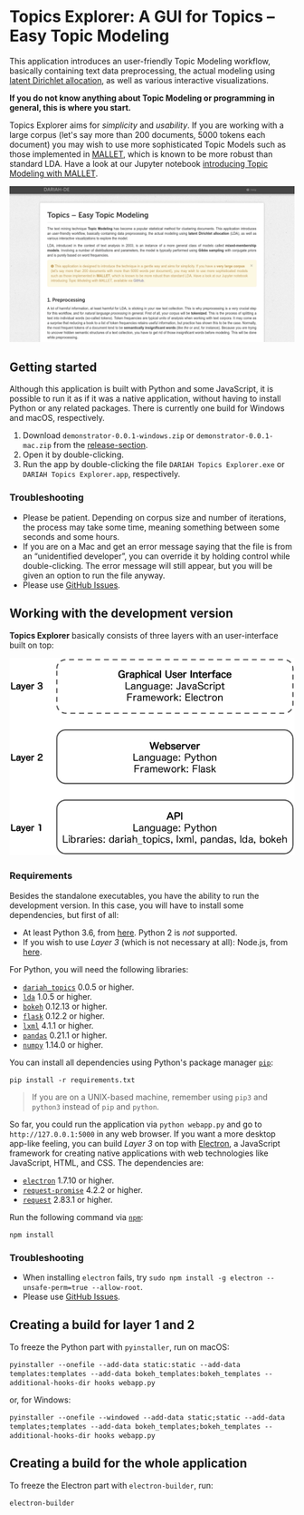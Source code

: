 # Topics Explorer: A GUI for Topics – Easy Topic Modeling
This application introduces an user-friendly Topic Modeling workflow, basically containing text data preprocessing, the actual modeling using [latent Dirichlet allocation](http://www.jmlr.org/papers/volume3/blei03a/blei03a.pdf), as well as various interactive visualizations.

**If you do not know anything about Topic Modeling or programming in general, this is where you start.**

Topics Explorer aims for *simplicity* and *usability*. If you are working with a large corpus (let's say more than 200 documents, 5000 tokens each document) you may wish to use more sophisticated Topic Models such as those implemented in [MALLET](http://mallet.cs.umass.edu/topics.php), which is known to be more robust than standard LDA. Have a look at our Jupyter notebook [introducing Topic Modeling with MALLET](https://github.com/DARIAH-DE/Topics/IntroducingMallet.ipynb).

![Demonstrator Screenshot](screenshot.png)


## Getting started
Although this application is built with Python and some JavaScript, it is possible to run it as if it was a native application, without having to install Python or any related packages. There is currently one build for Windows and macOS, respectively.

1. Download `demonstrator-0.0.1-windows.zip` or `demonstrator-0.0.1-mac.zip` from the [release-section](https://github.com/DARIAH-DE/Topics/releases).
2. Open it by double-clicking.
3. Run the app by double-clicking the file `DARIAH Topics Explorer.exe` or `DARIAH Topics Explorer.app`, respectively.


### Troubleshooting
* Please be patient. Depending on corpus size and number of iterations, the process may take some time, meaning something between some seconds and some hours.
* If you are on a Mac and get an error message saying that the file is from an “unidentified developer”, you can override it by holding control while double-clicking. The error message will still appear, but you will be given an option to run the file anyway.
* Please use [GitHub Issues](https://github.com/DARIAH-DE/TopicsExplorer/issues).


## Working with the development version
**Topics Explorer** basically consists of three layers with an user-interface built on top:

<p align="center">
  <img src="layer.png" width=550px/>
</p>


### Requirements
Besides the standalone executables, you have the ability to run the development version. In this case, you will have to install some dependencies, but first of all:

* At least Python 3.6, from [here](https://www.python.org/downloads/). Python 2 is *not* supported.
* If you wish to use *Layer 3* (which is not necessary at all): Node.js, from [here](https://nodejs.org/en/download/).

For Python, you will need the following libraries:
* [`dariah_topics`](https://github.com/DARIAH-DE/Topics) 0.0.5 or higher.
* [`lda`](https://github.com/lda-project/lda) 1.0.5 or higher.
* [`bokeh`](https://github.com/bokeh/bokeh) 0.12.13 or higher.
* [`flask`](https://github.com/pallets/flask) 0.12.2 or higher.
* [`lxml`](https://github.com/lxml/lxml) 4.1.1 or higher.
* [`pandas`](https://github.com/pandas-dev/pandas) 0.21.1 or higher.
* [`numpy`](https://github.com/numpy/numpy) 1.14.0 or higher.

You can install all dependencies using Python's package manager [`pip`](https://pip.pypa.io/en/stable/):

```
pip install -r requirements.txt
```

> If you are on a UNIX-based machine, remember using `pip3` and `python3` instead of `pip` and `python`.

So far, you could run the application via `python webapp.py` and go to `http://127.0.0.1:5000` in any web browser. If you want a more desktop app-like feeling, you can build *Layer 3* on top with [Electron](https://electronjs.org/), a JavaScript framework for creating native applications with web technologies like JavaScript, HTML, and CSS. The dependencies are:

* [`electron`](https://github.com/electron/electron) 1.7.10 or higher.
* [`request-promise`](https://github.com/request/request-promise) 4.2.2 or higher.
* [`request`](https://github.com/request/request) 2.83.1 or higher.

Run the following command via [`npm`](https://www.npmjs.com/get-npm):

```
npm install
```


### Troubleshooting
* When installing `electron` fails, try `sudo npm install -g electron --unsafe-perm=true --allow-root`.
* Please use [GitHub Issues](https://github.com/DARIAH-DE/TopicsExplorer/issues).


## Creating a build for layer 1 and 2
To freeze the Python part with `pyinstaller`, run on macOS:

```
pyinstaller --onefile --add-data static:static --add-data templates:templates --add-data bokeh_templates:bokeh_templates --additional-hooks-dir hooks webapp.py
```

or, for Windows:
```
pyinstaller --onefile --windowed --add-data static;static --add-data templates;templates --add-data bokeh_templates;bokeh_templates --additional-hooks-dir hooks webapp.py
```
## Creating a build for the whole application
To freeze the Electron part with `electron-builder`, run:

```
electron-builder
```

